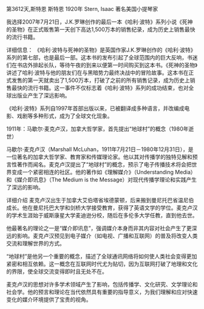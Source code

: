第3612天,斯特恩
斯特恩 1920年
Stern, Isaac 著名美国小提琴家

我选择2007年7月21日，J.K.罗琳创作的最后一本《哈利·波特》系列小说《死神的圣物》在正式贩售第一天创下高达1,500万本的销售纪录，成为历史上销售最快的流行书籍。

详细信息：
《哈利·波特与死神的圣物》是英国作家J.K.罗琳创作的《哈利·波特》系列的第七部，也是最后一部。这本书的发布引起了全球范围内的巨大反响，书迷们在书店外排起长队，等待午夜的到来以便第一时间购买到这本书。《死神的圣物》讲述了哈利·波特与他的朋友们在与黑暗势力最终决战中的冒险故事。这本书在正式发售的第一天就卖出了1,500万本，打破了之前的所有销售记录，成为历史上销售最快的流行书籍。这一事件不仅标志着《哈利·波特》系列的成功结束，也对全球出版业产生了深远影响。

《哈利·波特》系列自1997年首部出版以来，已被翻译成多种语言，并改编成电影、戏剧等多种形式，成为了全球文化现象。
 
1911年：马歇尔·麦克卢汉，加拿大哲学家，首先提出“地球村”的概念（1980年逝世）

马歇尔·麦克卢汉（Marshall McLuhan，1911年7月21日－1980年12月31日），是一位著名的加拿大哲学家、教育家和传媒理论家。他以其对传播学的独特见解和预言性著作而闻名。麦克卢汉提出了“地球村”的概念，预示了电子传播技术将会把世界变成一个紧密相连的社区。他的著作如《理解媒介》（Understanding Media）和《媒介即讯息》（The Medium is the Message）对现代传播学理论和实践产生了深远的影响。

详细介绍
麦克卢汉出生于加拿大艾伯塔省埃德蒙顿，后来搬到曼尼托巴省温尼伯成长。他在曼尼托巴大学和剑桥大学接受教育，获得了英语文学的学位。麦克卢汉的学术生涯始于威斯康星大学麦迪逊分校，随后在多伦多大学任教，直到他去世。

他最著名的理论之一是“媒介即讯息”，强调媒介本身而非其内容对社会产生了更深远的影响。麦克卢汉预见到电子媒介（如电视、广播和互联网）的普及将改变人类交流和理解世界的方式。

“地球村”是他另一个重要的概念，描述了全球通讯网络将如何使人类社会变得更加紧密和相互依赖。这一概念在互联网时代尤为贴切，因为互联网打破了地理和文化的界限，使全球交流变得即时且无处不在。

麦克卢汉的思想对许多学术领域产生了影响，包括传播学、文化研究、文学理论和社会学。他的预言和理论在当代依然具有重要的指导意义，为我们理解和应对快速变化的媒介环境提供了宝贵的视角。
